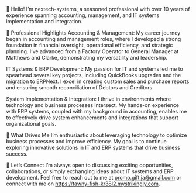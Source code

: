 👋 Hello! I’m nextech-systems, a seasoned professional with over 10 years of experience spanning accounting, management, and IT systems implementation and integration.

🌟 Professional Highlights
Accounting & Management: My career journey began in accounting and management roles, where I developed a strong foundation in financial oversight, operational efficiency, and strategic planning. I’ve advanced from a Factory Operator to General Manager at Matthews and Clarke, demonstrating my versatility and leadership.

IT Systems & ERP Development: My passion for IT and systems led me to spearhead several key projects, including QuickBooks upgrades and the migration to ERPNext. I excel in creating custom sales and purchase reports and ensuring smooth reconciliation of Debtors and Creditors.

System Implementation & Integration: I thrive in environments where technology and business processes intersect. My hands-on experience with ERP systems, coupled with my background in accounting, enables me to effectively drive system enhancements and integrations that support organizational goals.

🚀 What Drives Me
I’m enthusiastic about leveraging technology to optimize business processes and improve efficiency. My goal is to continue exploring innovative solutions in IT and ERP systems that drive business success.

🤝 Let’s Connect
I’m always open to discussing exciting opportunities, collaborations, or simply exchanging ideas about IT systems and ERP development. Feel free to reach out to me at promo.gift.ja@gmail.com or connect with me on https://tawny-fish-kr38l2.mystrikingly.com.

<!---
nextech-systems/nextech-systems is a ✨ special ✨ repository because its `README.md` (this file) appears on your GitHub profile.
You can click the Preview link to take a look at your changes.
--->
